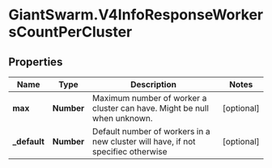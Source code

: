 # GiantSwarm.V4InfoResponseWorkersCountPerCluster

## Properties
Name | Type | Description | Notes
------------ | ------------- | ------------- | -------------
**max** | **Number** | Maximum number of worker a cluster can have. Might be null when unknown. | [optional] 
**_default** | **Number** | Default number of workers in a new cluster will have, if not specifiec otherwise | [optional] 


